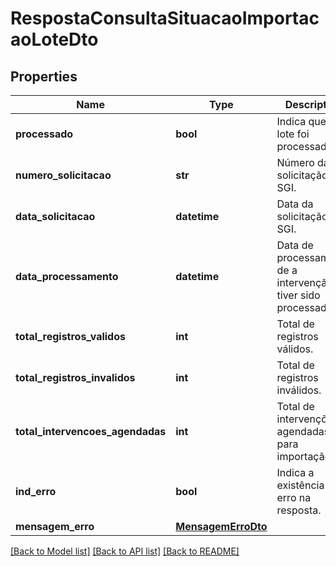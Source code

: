 # RespostaConsultaSituacaoImportacaoLoteDto

## Properties
Name | Type | Description | Notes
------------ | ------------- | ------------- | -------------
**processado** | **bool** | Indica que o lote foi processado. | [optional] 
**numero_solicitacao** | **str** | Número da solicitação no SGI. | [optional] 
**data_solicitacao** | **datetime** | Data da solicitação no SGI. | [optional] 
**data_processamento** | **datetime** | Data de processamento de a intervenção tiver sido processada. | [optional] 
**total_registros_validos** | **int** | Total de registros válidos. | [optional] 
**total_registros_invalidos** | **int** | Total de registros inválidos. | [optional] 
**total_intervencoes_agendadas** | **int** | Total de intervenções agendadas para importação. | [optional] 
**ind_erro** | **bool** | Indica a existência de erro na resposta. | 
**mensagem_erro** | [**MensagemErroDto**](MensagemErroDto.md) |  | [optional] 

[[Back to Model list]](../README.md#documentation-for-models) [[Back to API list]](../README.md#documentation-for-api-endpoints) [[Back to README]](../README.md)


